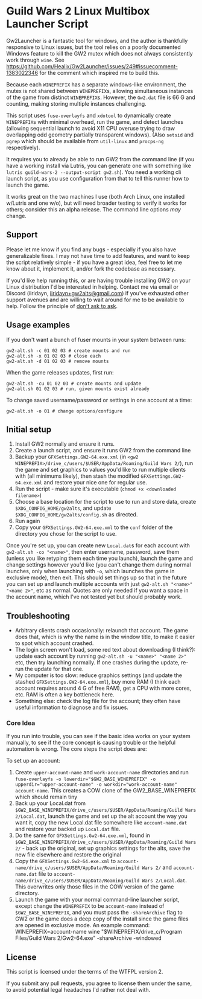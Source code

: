 # Guild Wars 2 Linux Multibox Launcher Script

Gw2Launcher is a fantastic tool for windows, and the author is thankfully
responsive to Linux issues, but the tool relies on a poorly documented Windows
feature to kill the GW2 mutex which does not always consistently work through
`wine`. See https://github.com/Healix/Gw2Launcher/issues/249#issuecomment-1383022346
for the comment which inspired me to build this.

Because each `WINEPREFIX` has a separate windows-like environment, the mutex is
not shared between `WINEPREFIX`s, allowing simultaneous instances of the game
from distinct `WINEPREFIX`s. However, the `Gw2.dat` file is 66 G and counting,
making storing multiple instances challenging.

This script uses `fuse-overlayfs` and `xdotool` to dynamically create
`WINEPREFIX`s with minimal overhead, run the game, and detect launches (allowing
sequential launch to avoid X11 CPU overuse trying to draw overlapping odd
geometry partially transparent windows). (Also `setsid` and `pgrep` which should
be available from `util-linux` and `procps-ng` respectively).

It requires you to already be able to run GW2 from the command line (if you
have a working install via Lutris, you can generate one with something like
`lutris guild-wars-2 --output-script gw2.sh`). You need a working cli launch
script, as you use configuration from that to tell this runner how to launch the
game.

It works great on the two machines I use (both Arch Linux, one installed
w/Lutris and one w/o), but will need broader testing to verify it works for
others; consider this an alpha release. The command line options _may_ change.

## Support

Please let me know if you find any bugs - especially if you also have
generalizable fixes. I may not have time to add features, and want to keep the
script relatively simple - if you have a great idea, feel free to let me know
about it, implement it, and/or fork the codebase as necessary.

If you'd like help running this, or are having trouble installing GW2 on your
Linux distribution I'd be interested in helping. Contact me via email or Discord
(iiridayn, iiridayn+gw2alts@gmail.com) if you've exhausted other support avenues
and are willing to wait around for me to be available to help. Follow the
principle of [don't ask to ask](https://dontasktoask.com).

## Usage examples

If you don't want a bunch of fuser mounts in your system between runs:

    gw2-alt.sh -c 01 02 03 # create mounts and run
    gw2-alt.sh -x 01 02 03 # close each
    gw2-alt.sh -d 01 02 03 # remove mounts

When the game releases updates, first run:

    gw2-alt.sh -cu 01 02 03 # create mounts and update
    gw2-alt.sh 01 02 03 # run, given mounts exist already

To change saved username/password or settings in one account at a time:

    gw2-alt.sh -o 01 # change options/configure

## Initial setup

1. Install GW2 normally and ensure it runs.
2. Create a launch script, and ensure it runs GW2 from the command line
3. Backup your `GFXSettings.GW2-64.exe.xml` (in `<gw2 WINEPREFIX>/drive_c/users/$USER/AppData/Roaming/Guild Wars 2/`), run the game and set graphics to values you'd like to run multiple clients with (all minimums likely), then stash the modified `GFXSettings.GW2-64.exe.xml` and restore your nice one for regular use.
4. Run the script - make sure it's executable (`chmod +x <downloaded filename>`)
5. Choose a base location for the script to use to run and store data, create
   `$XDG_CONFIG_HOME/gw2alts`, and update `$XDG_CONFIG_HOME/gw2alts/config.sh`
   as directed.
6. Run again
7. Copy your `GFXSettings.GW2-64.exe.xml` to the `conf` folder of the directory
   you chose for the script to use.

Once you're set up, you can create new `Local.dat`s for each account with
`gw2-alt.sh -co "<name>"`, then enter username, password, save them (unless you
like retyping them each time you launch), launch the game and change settings
however you'd like (you can't change them during normal launches, only when
launching with `-o`, which launches the game in exclusive mode), then exit. This
should set things up so that in the future you can set up and launch multiple
accounts with just `gw2-alt.sh "<name>" "<name 2>"`, etc as normal. Quotes
are only needed if you want a space in the account name, which I've not tested
yet but should probably work.

## Troubleshooting

- Arbitrary clients crash occasionally: relaunch that account. The game does
  that, which is why the name is in the window title, to make it easier to spot
  which account crashed.
- The login screen won't load, some red text about downloading (I think?):
  update each account by running `gw2-alt.sh -u "<name>" "<name 2>"` etc, then
  try launching normally. If one crashes during the update, re-run the update
  for that one.
- My computer is too slow: reduce graphics settings (and update the stashed
  `GFXSettings.GW2-64.exe.xml`), buy more RAM (I think each account requires
  around 4 G of free RAM), get a CPU with more cores, etc. RAM is often a key
  bottleneck here.
- Something else: check the log file for the account; they often have useful
  information to diagnose and fix issues.

### Core Idea

If you run into trouble, you can see if the basic idea works on your system
manually, to see if the core concept is causing trouble or the helpful
automation is wrong. The core steps the script does are:

To set up an account:
1. Create `upper-account-name` and `work-account-name` directories and run `fuse-overlayfs -o lowerdir="$GW2_BASE_WINEPREFIX" -o upperdir="upper-account-name" -o workdir="work-account-name" account-name`. This creates a COW clone of the GW2_BASE_WINEPREFIX which should remain tiny
2. Back up your Local.dat from `$GW2_BASE_WINEPREFIX/drive_c/users/$USER/AppData/Roaming/Guild Wars 2/Local.dat`, launch the game and set up the alt account the way you want it, copy the new Local.dat file somewhere like `account-name.dat` and restore your backed up `Local.dat` file.
3. Do the same for `GFXSettings.Gw2-64.exe.xml`, found in `$GW2_BASE_WINEPREFIX/drive_c/users/$USER/AppData/Roaming/Guild Wars 2/` - back up the original, set up graphics settings for the alts, save the new file elsewhere and restore the original
4. Copy the `GFXSettings.Gw2-64.exe.xml` to `account-name/drive_c/users/$USER/AppData/Roaming/Guild Wars 2/` and `account-name.dat` file to `account-name/drive_c/users/$USER/AppData/Roaming/Guild Wars 2/Local.dat`. This overwrites only those files in the COW version of the game directory.
5. Launch the game with your normal command-line launcher script, except change the `WINEPREFIX` to be `account-name` instead of `$GW2_BASE_WINEPREFIX`, and you must pass the `-shareArchive` flag to GW2 or the game does a deep copy of the install since the game files are opened in exclusive mode. An example command: WINEPREFIX=account-name wine "$WINEPREFIX/drive_c/Program Files/Guild Wars 2/Gw2-64.exe" -shareArchive -windowed

## License

This script is licensed under the terms of the WTFPL version 2.

If you submit any pull requests, you agree to license them under the same, to
avoid potential legal headaches I'd rather not deal with.
